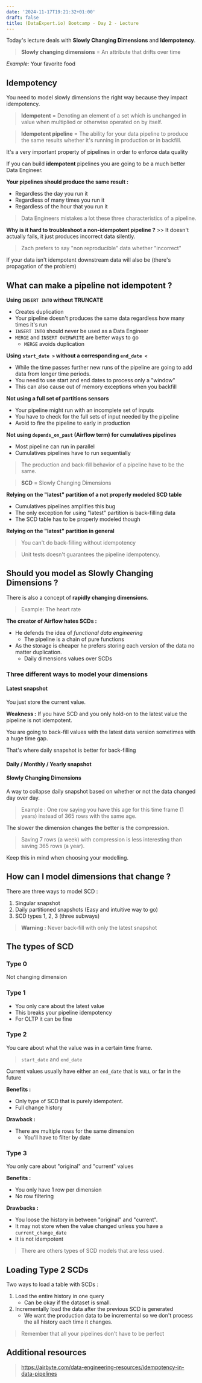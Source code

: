 ```yaml
---
date: '2024-11-17T19:21:32+01:00'
draft: false 
title: (DataExpert.io) Bootcamp - Day 2 - Lecture
---
```

Today's lecture deals with **Slowly Changing Dimensions** and **Idempotency**.

> **Slowly changing dimensions** = An attribute that drifts over time

*Example:* Your favorite food 

## Idempotency

You need to model slowly dimensions the right way because they impact idempotency.

> **Idempotent** = Denoting an element of a set which is unchanged in value when multiplied or otherwise operated on by itself.

> **Idempotent pipeline** = The ability for your data pipeline to produce the same results whether it's running in production or in backfill.

It's a very important property of pipelines in order to enforce data quality

If you can build **idempotent** pipelines you are going to be a much better Data Engineer.

**Your pipelines should produce the same result :**
- Regardless the day you run it 
- Regardless of many times you run it 
- Regardless of the hour that you run it 

> Data Engineers mistakes a lot these three characteristics of a pipeline. 

**Why is it hard to troubleshoot a non-idempotent pipeline ?** >> It doesn't actually fails, it just produces incorrect data silently.

> Zach prefers to say "non reproducible" data whether "incorrect"

If your data isn't idempotent downstream data will also be (there's propagation of the problem) 

## What can make a pipeline not idempotent ?

**Using `INSERT INTO` without TRUNCATE**
- Creates duplication
- Your pipeline doesn't produces the same data regardless how many times it's run
- `INSERT INTO` should never be used as a Data Engineer
-  `MERGE` and `INSERT OVERWRITE` are better ways to go
	- `MERGE` avoids duplication


**Using `start_date >` without a corresponding `end_date <`**
- While the time passes further new runs of the pipeline are going to add data from longer time periods.
- You need to use start and end dates to process only a "window"
- This can also cause out of memory exceptions when you backfill

**Not using a full set of partitions sensors**
- Your pipeline might run with an incomplete set of inputs
- You have to check for the full sets of input needed by the pipeline
- Avoid to fire the pipeline to early in production

**Not using `depends_on_past` (Airflow term) for cumulatives pipelines**
- Most pipeline can run in parallel
- Cumulatives pipelines have to run sequentially

> The production and back-fill behavior of a pipeline have to be the same.

> **SCD** = Slowly Changing Dimensions

**Relying on the "latest" partition of a not properly modeled SCD table**
- Cumulatives pipelines amplifies this bug
- The only exception for using "latest" partition is back-filling data 
- The SCD table has to be properly modeled though

**Relying on the "latest" partition in general**

> You can't do back-filling without idempotency

> Unit tests doesn't guarantees the pipeline idempotency.

## Should you model as Slowly Changing Dimensions ?

There is also a concept of **rapidly changing dimensions**.

> Example: The heart rate

**The creator of Airflow hates SCDs :**
- He defends the idea of *functional data engineering*
	- The pipeline is a chain of pure functions
- As the storage is cheaper he prefers storing each version of the data no matter duplication.
	- Daily dimensions values over SCDs

### Three different ways to model your dimensions

#### Latest snapshot
You just store the current value.

**Weakness :** If you have SCD and you only hold-on to the latest value the pipeline is not idempotent.

You are going to back-fill  values with the latest data version sometimes with a huge time gap.

That's where daily snapshot is better for back-filling

#### Daily / Monthly / Yearly snapshot

#### Slowly Changing Dimensions
A way to collapse daily snapshot based on whether or not the data changed day over day.

>Example : One row saying you have this age for this time frame (1 years) instead of 365 rows with the same age.

The slower the dimension changes the better is the compression.	

> Saving 7 rows (a week) with compression is less interesting than saving 365 rows (a year).

Keep this in mind when choosing your modelling.

## How can I model dimensions that change ?

There are three ways to model SCD :

1. Singular snapshot
2. Daily partitioned snapshots (Easy and intuitive way to go)
3. SCD types 1, 2, 3 (three subways)

> **Warning :** Never back-fill with only the latest snapshot

## The types of SCD
### Type 0
Not changing dimension 

### Type 1
- You only care about the latest value
- This breaks your pipeline idempotency
- For OLTP it can be fine
 
### Type 2
You care about what the value was in a certain time frame.

> `start_date` and `end_date`

Current values usually have either an `end_date` that is `NULL` or far in the future

**Benefits :**
- Only type of SCD that is purely idempotent.
- Full change history

**Drawback :**
- There are multiple rows for the same dimension
	- You'll have to filter by date


### Type 3 
You only care about "original" and "current" values

**Benefits :**
- You only have 1 row per dimension
- No row filtering

**Drawbacks :**
- You loose the history in between "original" and "current".
- It may not store when the value changed unless you have a `current_change_date`
- It is not idempotent

> There are others types of SCD models that are less used.


## Loading Type 2 SCDs

Two ways to load a table with SCDs :
1. Load the entire history in one query
	- Can be okay if the dataset is small.	
2. Incrementally load the data after the previous SCD is generated
	- We want the production data to be incremental so we don't process the all history each time it changes.

> Remember that all your pipelines don't have to be perfect

## Additional resources
> https://airbyte.com/data-engineering-resources/idempotency-in-data-pipelines 